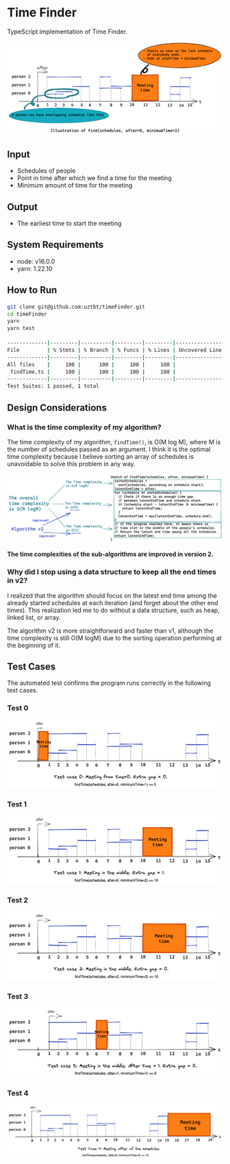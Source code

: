 # Time Finder

TypeScript implementation of Time Finder.

![](./doc/png/cover.png)

## Input

- Schedules of people
- Point in time after which we find a time for the meeting
- Minimum amount of time for the meeting

## Output

- The earliest time to start the meeting

## System Requirements

- node: v16.0.0
- yarn: 1.22.10

## How to Run

```bash
git clone git@github.com:uztbt/timeFinder.git
cd timeFinder
yarn
yarn test

-------------|---------|----------|---------|---------|-------------------
File         | % Stmts | % Branch | % Funcs | % Lines | Uncovered Line #s 
-------------|---------|----------|---------|---------|-------------------
All files    |     100 |      100 |     100 |     100 |                   
 findTime.ts |     100 |      100 |     100 |     100 |                   
-------------|---------|----------|---------|---------|-------------------
Test Suites: 1 passed, 1 total
```

## Design Considerations

### What is the time complexity of my algorithm?

The time complexity of my algorithm, `findTime()`, is O(M log M), where M is the number of schedules passed as an argument. I think it is the optimal time complexity because I believe sorting an array of schedules is unavoidable to solve this problem in any way.

![](./doc/png/timeComplexity.png)

**The time complexities of the sub-algorithms are improved in version 2.**
### Why did I stop using a data structure to keep all the end times in v2?

I realized that the algorithm should focus on the latest end time among the already started schedules at each iteration (and forget about the other end times). This realization led me to do without a data structure, such as heap, linked list, or array.

The algorithm v2 is more straightforward and faster than v1, although the time complexity is still O(M logM) due to the sorting operation performing at the beginning of it.

## Test Cases

The automated test confirms the program runs correctly in the following test cases.

### Test 0

![](./doc/png/test0.png)

### Test 1

![](./doc/png/test1.png)


### Test 2

![](./doc/png/test2.png)

### Test 3

![](./doc/png/test3.png)

### Test 4

![](./doc/png/test4.png)
